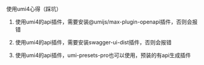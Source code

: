 使用umi4心得（踩坑）

1. 使用umi4的api插件，需要安装@umijs/max-plugin-openapi插件，否则会报错

2. 使用umi4的api插件，需要安装swagger-ui-dist插件，否则会报错

3. 使用umi4的api插件，umi-presets-pro也可以使用，预装的有api生成插件